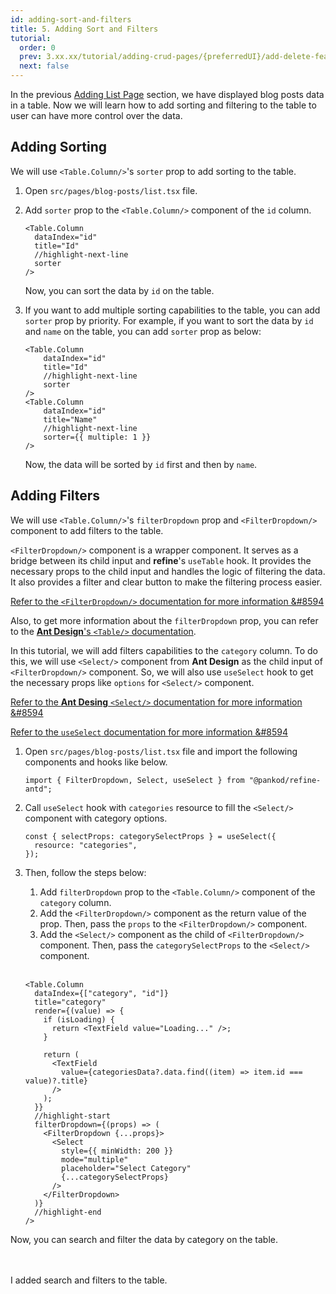 ```yaml
---
id: adding-sort-and-filters
title: 5. Adding Sort and Filters
tutorial:
  order: 0
  prev: 3.xx.xx/tutorial/adding-crud-pages/{preferredUI}/add-delete-feature
  next: false
---
```


In the previous [Adding List Page](/docs/3.xx.xx/tutorial/adding-crud-pages/antd/index) section, we have displayed blog posts data in a table. Now we will learn how to add sorting and filtering to the table to user can have more control over the data.

## Adding Sorting

We will use `<Table.Column/>`'s `sorter` prop to add sorting to the table.

1. Open `src/pages/blog-posts/list.tsx` file.

2. Add `sorter` prop to the `<Table.Column/>` component of the `id` column.

   ```tsx
   <Table.Column
     dataIndex="id"
     title="Id"
     //highlight-next-line
     sorter
   />
   ```

   Now, you can sort the data by `id` on the table.

3. If you want to add multiple sorting capabilities to the table, you can add `sorter` prop by priority. For example, if you want to sort the data by `id` and `name` on the table, you can add `sorter` prop as below:

   ```tsx
   <Table.Column
       dataIndex="id"
       title="Id"
       //highlight-next-line
       sorter
   />
   <Table.Column
       dataIndex="id"
       title="Name"
       //highlight-next-line
       sorter={{ multiple: 1 }}
   />
   ```

   Now, the data will be sorted by `id` first and then by `name`.

## Adding Filters

We will use `<Table.Column/>`'s `filterDropdown` prop and `<FilterDropdown/>` component to add filters to the table.

`<FilterDropdown/>` component is a wrapper component. It serves as a bridge between its child input and **refine**'s `useTable` hook. It provides the necessary props to the child input and handles the logic of filtering the data. It also provides a filter and clear button to make the filtering process easier.

[Refer to the `<FilterDropdown/>` documentation for more information &#8594](/docs/3.xx.xx/api-reference/antd/components/filter-dropdown/)

Also, to get more information about the `filterDropdown` prop, you can refer to the [**Ant Design**'s `<Table/>` documentation](https://ant.design/components/table#components-table-demo-custom-filter-panel).

In this tutorial, we will add filters capabilities to the `category` column. To do this, we will use `<Select/>` component from **Ant Design** as the child input of `<FilterDropdown/>` component. So, we will also use `useSelect` hook to get the necessary props like `options` for `<Select/>` component.

[Refer to the **Ant Desing** `<Select/>` documentation for more information &#8594](https://ant.design/components/select)

[Refer to the `useSelect` documentation for more information &#8594](/docs/3.xx.xx/api-reference/antd/hooks/field/useSelect/)

1. Open `src/pages/blog-posts/list.tsx` file and import the following components and hooks like below.

   ```tsx
   import { FilterDropdown, Select, useSelect } from "@pankod/refine-antd";
   ```

2. Call `useSelect` hook with `categories` resource to fill the `<Select/>` component with category options.

   ```tsx
   const { selectProps: categorySelectProps } = useSelect({
     resource: "categories",
   });
   ```

3. Then, follow the steps below:

   1. Add `filterDropdown` prop to the `<Table.Column/>` component of the `category` column.
   2. Add the `<FilterDropdown/>` component as the return value of the prop. Then, pass the `props` to the `<FilterDropdown/>` component.
   3. Add the `<Select/>` component as the child of `<FilterDropdown/>` component. Then, pass the `categorySelectProps` to the `<Select/>` component.
      <br />
      <br />

   ```tsx
   <Table.Column
     dataIndex={["category", "id"]}
     title="category"
     render={(value) => {
       if (isLoading) {
         return <TextField value="Loading..." />;
       }

       return (
         <TextField
           value={categoriesData?.data.find((item) => item.id === value)?.title}
         />
       );
     }}
     //highlight-start
     filterDropdown={(props) => (
       <FilterDropdown {...props}>
         <Select
           style={{ minWidth: 200 }}
           mode="multiple"
           placeholder="Select Category"
           {...categorySelectProps}
         />
       </FilterDropdown>
     )}
     //highlight-end
   />
   ```

Now, you can search and filter the data by category on the table.

<br/>
<br/>

<Checklist>

<ChecklistItem id="add-search-and-filters-antd">
I added search and filters to the table.
</ChecklistItem>

</Checklist>
